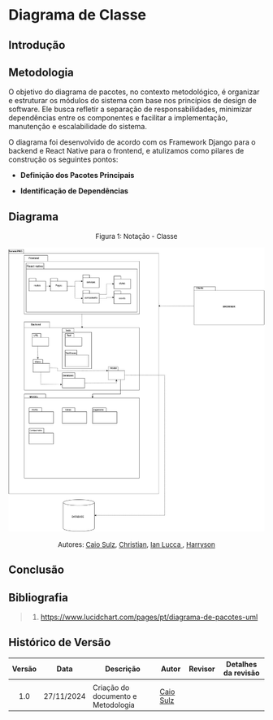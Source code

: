 # Diagrama de Classe

## Introdução


## Metodologia

O objetivo do diagrama de pacotes, no contexto metodológico, é organizar e estruturar os módulos do sistema com base nos princípios de design de software. Ele busca refletir a separação de responsabilidades, minimizar dependências entre os componentes e facilitar a implementação, manutenção e escalabilidade do sistema.

O diagrama foi desenvolvido de acordo com os Framework Django para o backend e React Native para o frontend, e atulizamos como pilares de construção os seguintes pontos:

- **Definição dos Pacotes Principais**

- **Identificação de Dependências**

## Diagrama

<center>

<font size="2"><p style="text-align: center">Figura 1: Notação - Classe </p></font>

![Diagrama De Pacotes](../../Assets/diagrama-de-pacote.jpg)


<font size="2"><p style="text-align: center">Autores: [Caio Sulz](https://github.com/CaioSulz), [Christian](https://github.com/crstyhs), [Ian Lucca ](https://github.com/IanLucca12), [Harryson](https://github.com/harry-cmartin)
</p></font>

</center>

## Conclusão


## Bibliografia

> 1. https://www.lucidchart.com/pages/pt/diagrama-de-pacotes-uml

## Histórico de Versão

|Versão|Data|Descrição|Autor|Revisor| Detalhes da revisão |
|:----:|----|---------|-----|:-------:|-----| 
|  |  |  |  |  | |
| 1.0 | 27/11/2024 | Criação do documento e Metodologia |[Caio Sulz](https://github.com/CaioSulz) |  | |
